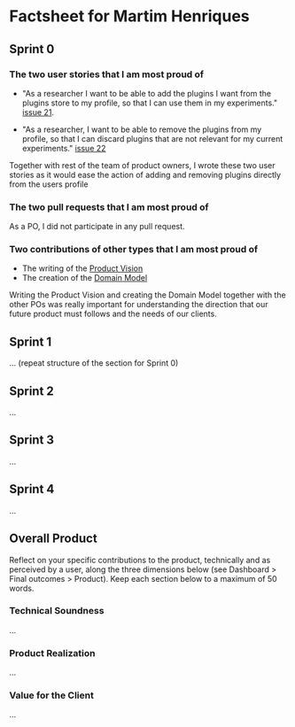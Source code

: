 # Factsheet for Martim Henriques

## Sprint 0

### The two user stories that I am most proud of

 * "As a researcher I want to be able to add the plugins I want from the plugins store to my profile, so that I can use them in my experiments." [issue 21](https://github.com/FEUP-MEIC-DS-2023-1MEIC08/VAXPRED/issues/21). 

 * "As a researcher, I want to be able to remove the plugins from my profile, so that I can discard plugins that are not relevant for my current experiments." [issue 22](https://github.com/FEUP-MEIC-DS-2023-1MEIC08/VAXPRED/issues/22)

Together with rest of the team of product owners, I wrote these two user stories as it would ease the action of adding and removing plugins directly from the users profile

### The two pull requests that I am most proud of

As a PO, I did not participate in any pull request.

### Two contributions of other types that I am most proud of

 * The writing of the [Product Vision](/docs/product.md)
 * The creation of the [Domain Model](/docs/product.md)

Writing the Product Vision and creating the Domain Model together with the other POs was really important for understanding the direction that our future product must follows and the needs of our clients.

## Sprint 1

... (repeat structure of the section for Sprint 0)


## Sprint 2

...


## Sprint 3

...


## Sprint 4

...


## Overall Product

Reflect on your specific contributions to the product, technically and as perceived by a user, along the three dimensions below (see Dashboard > Final outcomes > Product). Keep each section below to a maximum of 50 words.


### Technical Soundness

...


### Product Realization

...


### Value for the Client

...
